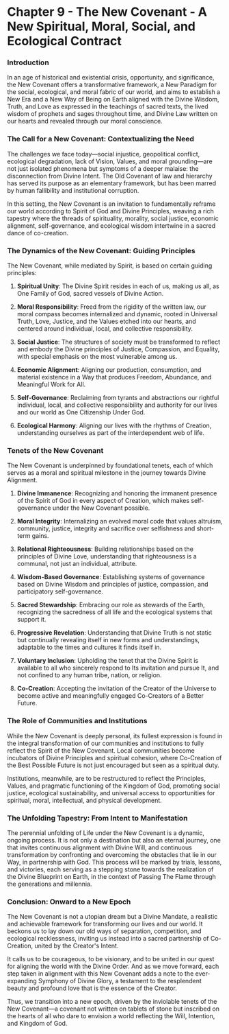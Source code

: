 # Chapter 9 - The New Covenant - A New Spiritual, Moral, Social, and Ecological Contract

### Introduction

In an age of historical and existential crisis, opportunity, and significance, the New Covenant offers a transformative framework, a New Paradigm for the social, ecological, and moral fabric of our world, and aims to establish a New Era and a New Way of Being on Earth aligned with the Divine Wisdom, Truth, and Love as expressed in the teachings of sacred texts, the lived wisdom of prophets and sages throughout time, and Divine Law written on our hearts and revealed through our moral conscience.

### The Call for a New Covenant: Contextualizing the Need

The challenges we face today—social injustice, geopolitical conflict, ecological degradation, lack of Vision, Values, and moral grounding—are not just isolated phenomena but symptoms of a deeper malaise: the disconnection from Divine Intent. The Old Covenant of law and hierarchy has served its purpose as an elementary framework, but has been marred by human fallibility and institutional corruption.

In this setting, the New Covenant is an invitation to fundamentally reframe our world according to Spirit of God and Divine Principles, weaving a rich tapestry where the threads of spirituality, morality, social justice, economic alignment, self-governance, and ecological wisdom intertwine in a sacred dance of co-creation.

### The Dynamics of the New Covenant: Guiding Principles

The New Covenant, while mediated by Spirit, is based on certain guiding principles:

1. **Spiritual Unity**: The Divine Spirit resides in each of us, making us all, as One Family of God, sacred vessels of Divine Action.
    
2. **Moral Responsibility**: Freed from the rigidity of the written law, our moral compass becomes internalized and dynamic, rooted in Universal Truth, Love, Justice, and the Values etched into our hearts, and centered around individual, local, and collective responsibility.
    
3. **Social Justice**: The structures of society must be transformed to reflect and embody the Divine principles of Justice, Compassion, and Equality, with special emphasis on the most vulnerable among us.
    
4. **Economic Alignment**: Aligning our production, consumption, and material existence in a Way that produces Freedom, Abundance, and Meaningful Work for All.
    
5. **Self-Governance**: Reclaiming from tyrants and abstractions our rightful individual, local, and collective  responsibility and authority for our lives and our world as One Citizenship Under God.
    
6. **Ecological Harmony**: Aligning our lives with the rhythms of Creation, understanding ourselves as part of the interdependent web of life.
    
    

### Tenets of the New Covenant

The New Covenant is underpinned by foundational tenets, each of which serves as a moral and spiritual milestone in the journey towards Divine Alignment.

1. **Divine Immanence**: Recognizing and honoring the immanent presence of the Spirit of God in every aspect of Creation, which makes self-governance under the New Covenant possible.
    
2. **Moral Integrity**: Internalizing an evolved moral code that values altruism, community, justice, integrity and sacrifice over selfishness and short-term gains.
    
3. **Relational Righteousness**: Building relationships based on the principles of Divine Love, understanding that righteousness is a communal, not just an individual, attribute.
    
4. **Wisdom-Based Governance**: Establishing systems of governance based on Divine Wisdom and principles of justice, compassion, and participatory self-governance.
    
5. **Sacred Stewardship**: Embracing our role as stewards of the Earth, recognizing the sacredness of all life and the ecological systems that support it.
    
6. **Progressive Revelation**: Understanding that Divine Truth is not static but continually revealing itself in new forms and understandings, adaptable to the times and cultures it finds itself in.
    
7. **Voluntary Inclusion**: Upholding the tenet that the Divine Spirit is available to all who sincerely respond to Its invitation and pursue It, and not confined to any human tribe, nation, or religion. 
    
8. **Co-Creation**: Accepting the invitation of the Creator of the Universe to become active and meaningfully engaged Co-Creators of a Better Future. 
### The Role of Communities and Institutions

While the New Covenant is deeply personal, its fullest expression is found in the integral transformation of our communities and institutions to fully reflect the Spirit of the New Covenant. Local communities become incubators of Divine Principles and spiritual cohesion, where Co-Creation of the Best Possible Future is not just encouraged but seen as a spiritual duty.

Institutions, meanwhile, are to be restructured to reflect the Principles, Values, and pragmatic functioning of the Kingdom of God, promoting social justice, ecological sustainability, and universal access to opportunities for spiritual, moral, intellectual, and physical development.

### The Unfolding Tapestry: From Intent to Manifestation

The perennial unfolding of Life under the New Covenant is a dynamic, ongoing process. It is not only a destination but also an eternal journey, one that invites continuous alignment with Divine Will, and continuous transformation by confronting and overcoming the obstacles that lie in our Way, in partnership with God. This process will be marked by trials, lessons, and victories, each serving as a stepping stone towards the realization of the Divine Blueprint on Earth, in the context of Passing The Flame through the generations and millennia.

### Conclusion: Onward to a New Epoch

The New Covenant is not a utopian dream but a Divine Mandate, a realistic and achievable framework for transforming our lives and our world. It beckons us to lay down our old ways of separation, competition, and ecological recklessness, inviting us instead into a sacred partnership of Co-Creation, united by the Creator's Intent.

It calls us to be courageous, to be visionary, and to be united in our quest for aligning the world with the Divine Order. And as we move forward, each step taken in alignment with this New Covenant adds a note to the ever-expanding Symphony of Divine Glory, a testament to the resplendent beauty and profound love that is the essence of the Creator.

Thus, we transition into a new epoch, driven by the inviolable tenets of the New Covenant—a covenant not written on tablets of stone but inscribed on the hearts of all who dare to envision a world reflecting the Will, Intention, and Kingdom of God.

